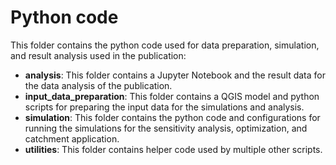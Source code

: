 # Python code
This folder contains the python code used for data preparation, simulation, and result analysis used in the publication:
- __analysis__: This folder contains a Jupyter Notebook and the result data for the data analysis of the publication. 
- __input_data_preparation__: This folder contains a QGIS model and python scripts for preparing the input data for the simulations and analysis. 
- __simulation__: This folder contains the python code and configurations for running the simulations for the sensitivity analysis, optimization, and catchment application. 
- __utilities__: This folder contains helper code used by multiple other scripts.
